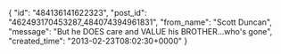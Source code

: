  {
   "id": "484136141622323",
   "post_id": "462493170453287_484074394961831",
   "from_name": "Scott Duncan",
   "message": "But he DOES care and VALUE his BROTHER...who's gone",
   "created_time": "2013-02-23T08:02:30+0000"
 }

